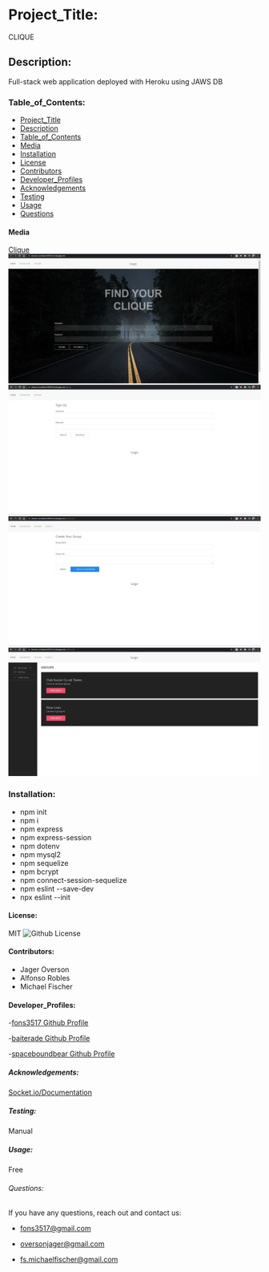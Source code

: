 # Project_Title:

CLIQUE

## Description:

Full-stack web application deployed with Heroku using JAWS DB

### Table_of_Contents:

- [Project_Title](#project_title)
- [Description](#description)
- [Table_of_Contents](#table_of_contents)
- [Media](#media)
- [Installation](#installation)
- [License](#license)
- [Contributors](#contributors)
- [Developer_Profiles](#developer_profiles)
- [Acknowledgements](#acknowledgements)
- [Testing](#testing)
- [Usage](#usage)
- [Questions](#questions)

#### Media

[Clique](https://obscure-scrubland-68562.herokuapp.com/)
![Clique Homepage](./public/images/CliqueHomepage.JPG)
![Signup Page](./public/images/signupPage.JPG)
![Create Group](./public/images/createGroup.JPG)
![Group List](./public/images/groupList1.JPG)

### Installation:

- npm init
- npm i
- npm express
- npm express-session
- npm dotenv
- npm mysql2
- npm sequelize
- npm bcrypt
- npm connect-session-sequelize
- npm eslint --save-dev
- npx eslint --init

#### License:

MIT
![Github License](https://img.shields.io/badge/license-MIT-blue.svg)

#### Contributors:

- Jager Overson
- Alfonso Robles
- Michael Fischer

#### Developer_Profiles:

-[fons3517 Github Profile](https://github.com/fons3517)

-[baiterade Github Profile](https://github.com/baiterade)

-[spaceboundbear Github Profile](https://github.com/spaceboundbear)

##### Acknowledgements:

[Socket.io/Documentation](https://socket.io/)

##### Testing:

Manual

##### Usage:

Free

###### Questions:

If you have any questions, reach out and contact us:

- fons3517@gmail.com

- oversonjager@gmail.com

- fs.michaelfischer@gmail.com
